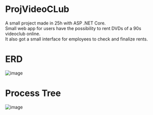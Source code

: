 # ProjVideoCLub
A small project made in 25h with ASP .NET Core.  
Small web app for users have the possibility to rent DVDs of a 90s videoclub online.  
It also got a small interface for employees to check and finalize rents.

# ERD  
![image](https://github.com/silvanosfo/ProjVideoCLub/assets/113552312/76e8a356-9812-4471-82cc-9affc71331a1)

# Process Tree  
![image](https://github.com/silvanosfo/ProjVideoCLub/assets/113552312/af888de8-dba4-40ba-b781-f10f0b5cc5b5)
